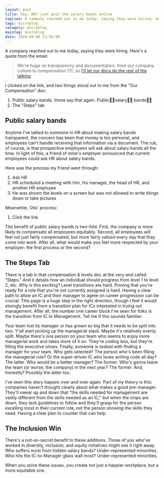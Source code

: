 ```yaml
---
layout: post
title: hey, HR? just post the salary bands online
tagline: A company reached out to me today, saying they were hiring. Here's a quote...
tags: microblog
category: microblog
maintag: microblog
date: 2020-09-08 23:56:00
---
```

A company reached out to me today, saying they were hiring. Here's a quote from the email:
>We're huge on transparency and documentation, from our company culture to compensation (!!), so [I'll let our docs do the rest of the talking](https://www.notion.so/Curious-about-Otis-46df28b7e37c4b1fa5e4681a0efda4e4).

I clicked on the link, and two things stood out to me from the "Our Compensation" doc:
1. Public salary bands. Imma say that again. Public👏🏽salary👏🏽 bands👏🏽
2. The "Steps" tab

## Public salary bands
Anytime I've talked to someone in HR about making salary bands transparent, the concern has been that money is too personal, and employees can't handle receiving that information via a document. The rub, of course, is that prospective employees will ask about salary bands all the time. In light of this, a friend of mine's employer announced that current employees could ask HR about salary bands.

Here was the process my friend went through:
1. Ask HR
2. HR scheduled a meeting with him, his manager, the head of HR, and another HR employee
3. He was shown the levels on a screen but was not allowed to write things down or take pictures

Meanwhile, Otis' process:
1. Click the link

The benefit of public salary bands is two-fold. First, the company is more likely to compensate all employees equitably. Second, all employees will feel not just fairly compensated, but more fairly _valued_ every day that they come into work. After all, what would make you feel more respected by your employer: the first process or the second?

## The Steps Tab
There is a tab in that compensation & levels doc at the very end called "Steps." And it details how an individual should progress from level 1 to level 2, etc. Why is this exciting? Level transitions are hard. Proving that you're ready for a role that you're not currently assigned is hard. Having a clear path to allow an IC and their manager to agree on career progression can be crucial. This page is a huge step in the right direction, though I feel it would strongly benefit from a transition plan for ICs interested in trying out management. After all, the number one career block I've seen for folks is the transition from IC to Management. Tell me if this sounds familiar:

Your team lost its manager or has grown so big that it needs to be split into two. Y'all start picking up the managerial slack. Maybe it's relatively evenly split. Maybe there's one person on your team who seems to enjoy more managerial work and takes more of it on. They're coding less, but they're filling the executive shoes. Finally, someone is tasked with finding a manager for your team. Who gets selected? The person who's been filling the managerial role? Or the super-driven IC who loves writing code all day? The latter. Who would be a better manager? The former. Who's gonna leave the team (or worse, the company) in the next year? The former. And, honestly? Possibly the latter too.

I've seen this story happen over and over again. Part of my theory is this: companies haven't thought clearly about what makes a good pre-manager. They'll swear up and down that "the skills needed for management are vastly different from the skills needed as an IC," but when the chips are down, they lack guidelines to follow and they'll grasp for the person excelling most in their current role, not the person showing the skills they need. Having a clear plan to counter that can help.

## The Inclusion Win
There's a not-so-secret benefit to these additions. Those of you who've worked in diversity, inclusion, and equity initiatives might see it right away. Who suffers most from hidden salary bands? Under-represented minorities. Who hits the IC-to-Manager glass wall most? Under-represented minorities.

When you solve these issues, you create not just a happier workplace, but a more equitable one.